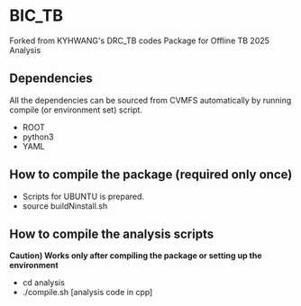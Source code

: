 # BIC_TB
Forked from KYHWANG's DRC_TB codes
Package for Offline TB 2025 Analysis

## Dependencies

All the dependencies can be sourced from CVMFS automatically by running compile (or environment set) script.

* ROOT
* python3
* YAML

## How to compile the package (required only once)
- Scripts for UBUNTU is prepared.
- source buildNinstall.sh

## How to compile the analysis scripts
**Caution) Works only after compiling the package or setting up the environment**

- cd analysis
- ./compile.sh [analysis code in cpp]


